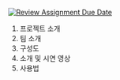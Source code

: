 [![Review Assignment Due Date](https://classroom.github.com/assets/deadline-readme-button-24ddc0f5d75046c5622901739e7c5dd533143b0c8e959d652212380cedb1ea36.svg)](https://classroom.github.com/a/fnZ3vxy8)
1. 프로젝트 소개
2. 팀 소개
3. 구성도
4. 소개 및 시연 영상
5. 사용법
